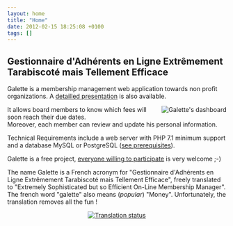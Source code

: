 ```yaml
---
layout: home
title: "Home"
date: 2012-02-15 18:25:08 +0100
tags: []
---
```


<h2>Gestionnaire d'Adhérents en Ligne Extrêmement Tarabiscoté mais Tellement Efficace</h2>


<p>Galette is a membership management web application towards non profit organizations. A <a href="/dc/index.php/pages/%C3%80-propos">detailled presentation</a> is also available.</p>


<p><img src="/dc/assets/images/screenshots/.desktop_s.jpg" alt="Galette&#039;s dashboard" style="float:right; margin: 0 0 1em 1em;" title="Galette&#039;s dashboard, feb. 2012" /></p>


<p>It allows board members to know which fees will soon reach their due dates.<br />
Moreover, each member can review and update his personal information.</p>


<p>Technical Requirements include a web server with PHP 7.1 minimum support and a database MySQL or PostgreSQL (<a href="/documentation/fr/installation/index.html#pre-requis-et-hebergement" hreflang="fr">see prerequisites</a>).</p>


<p>Galette is a free  project, <a href="/dc/index.php/pages/Contribuer">everyone willing to participate</a> is very welcome ;-)</p>


<p>The name Galette is a French acronym for "Gestionnaire d'Adhérents en Ligne Extrêmement Tarabiscoté mais Tellement Efficace", freely translated to "Extremely Sophisticated but so Efficient On-Line Membership Manager". The french word "galette" also means (<em>popular</em>) "Money". Unfortunately, the translation removes all the fun !</p>

<div style="text-align:center;">
  <a href="https://hosted.weblate.org/engage/galette/?utm_source=widget">
    <img src="https://hosted.weblate.org/widgets/galette/-/galette/287x66-white.png" alt="Translation status" />
  </a>
</div>

